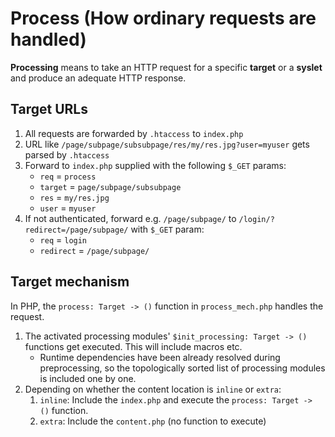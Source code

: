# Process (How ordinary requests are handled)
**Processing** means to take an HTTP request for a specific **target** or a **syslet** and produce an adequate HTTP response.

## Target URLs

1. All requests are forwarded by `.htaccess` to `index.php`
1. URL like `/page/subpage/subsubpage/res/my/res.jpg?user=myuser` gets parsed by `.htaccess`
2. Forward to `index.php` supplied with the following `$_GET` params:
    - `req`      = `process`
    - `target`   = `page/subpage/subsubpage`
    - `res`      = `my/res.jpg`
    - `user`     = `myuser`
3. If not authenticated, forward e.g. `/page/subpage/` to `/login/?redirect=/page/subpage/` with `$_GET` param:
    - `req`      = `login`
    - `redirect` = `/page/subpage/`

## Target mechanism

In PHP, the `process: Target -> ()` function in `process_mech.php` handles the request.
1. The activated processing modules' `$init_processing: Target -> ()` functions get executed. This will include macros etc.
    - Runtime dependencies have been already resolved during preprocessing, so the topologically sorted list of processing modules is included one by one.
2. Depending on whether the content location is `inline` or `extra`:
    1. `inline`: Include the `index.php` and execute the `process: Target -> ()` function.
    2. `extra`: Include the `content.php` (no function to execute)